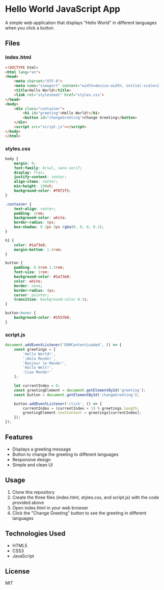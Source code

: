 # Hello World JavaScript App

A simple web application that displays "Hello World" in different languages when you click a button.

## Files

### index.html
```html
<!DOCTYPE html>
<html lang="en">
<head>
    <meta charset="UTF-8">
    <meta name="viewport" content="width=device-width, initial-scale=1.0">
    <title>Hello World</title>
    <link rel="stylesheet" href="styles.css">
</head>
<body>
    <div class="container">
        <h1 id="greeting">Hello World!</h1>
        <button id="changeGreeting">Change Greeting</button>
    </div>
    <script src="script.js"></script>
</body>
</html>
```

### styles.css
```css
body {
    margin: 0;
    font-family: Arial, sans-serif;
    display: flex;
    justify-content: center;
    align-items: center;
    min-height: 100vh;
    background-color: #f0f2f5;
}

.container {
    text-align: center;
    padding: 2rem;
    background-color: white;
    border-radius: 8px;
    box-shadow: 0 2px 4px rgba(0, 0, 0, 0.1);
}

h1 {
    color: #1a73e8;
    margin-bottom: 1.5rem;
}

button {
    padding: 0.8rem 1.5rem;
    font-size: 1rem;
    background-color: #1a73e8;
    color: white;
    border: none;
    border-radius: 4px;
    cursor: pointer;
    transition: background-color 0.3s;
}

button:hover {
    background-color: #1557b0;
}
```

### script.js
```javascript
document.addEventListener('DOMContentLoaded', () => {
    const greetings = [
        'Hello World!',
        '¡Hola Mundo!',
        'Bonjour le Monde!',
        'Hallo Welt!',
        'Ciao Mondo!'
    ];

    let currentIndex = 0;
    const greetingElement = document.getElementById('greeting');
    const button = document.getElementById('changeGreeting');

    button.addEventListener('click', () => {
        currentIndex = (currentIndex + 1) % greetings.length;
        greetingElement.textContent = greetings[currentIndex];
    });
});
```

## Features

- Displays a greeting message
- Button to change the greeting to different languages
- Responsive design
- Simple and clean UI

## Usage

1. Clone this repository
2. Create the three files (index.html, styles.css, and script.js) with the code provided above
3. Open index.html in your web browser
4. Click the "Change Greeting" button to see the greeting in different languages

## Technologies Used

- HTML5
- CSS3
- JavaScript

## License

MIT